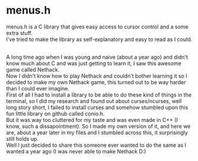 # menus.h

menus.h is a C library that gives easy access to cursor control and a some extra stuff. <br>
I've tried to make the library as self-explanatory and easy to read as I could. <br><br>

A long time ago when I was young and naive (about a year ago) and didn't know much about C and was just getting to learn it, I saw this awesome game called Nethack. <br>
Now I didn't know how to play Nethack and couldn't bother learning it so I decided to make my own Nethack game, this turned out to be way harder than I could ever imagine. <br>
First of all I had to install a library to be able to do these kind of things in the terminal, so I did my research and found out about curses/ncurses, well long story short, I failed to install curses and somehow stumbled upon this fun little library on github called conio.h.<br>
But it was way too cluttered for my taste and was even made in C++ (I know, such a dissapointment). So I made my own version of it, and here we are, about a year later in my files and I stumbled across this, it surprisingly still holds up.<br>
Well I just decided to share this someone ever wanted to do the same as I wanted a year ago (I was never able to make Nethack D:)<br>
